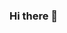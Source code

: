 ### Hi there 👋

<!--
**2451965602/2451965602** is a ✨ _special_ ✨ repository because its `README.md` (this file) appears on your GitHub profile.

Here are some ideas to get you started:

- 🔭 I’m currently working on ...
- 🌱 I’m currently learning ...
- 👯 I’m looking to collaborate on ...
- 🤔 I’m looking for help with ...
- 💬 Ask me about ...
- 📫 How to reach me: ...
- 😄 Pronouns: ...
- ⚡ Fun fact: ...
[info](https://github-readme-stats.vercel.app/api?username=2451965602&show_icons=true&count_private=true&hide=prs&theme=default_repocard)
-->

